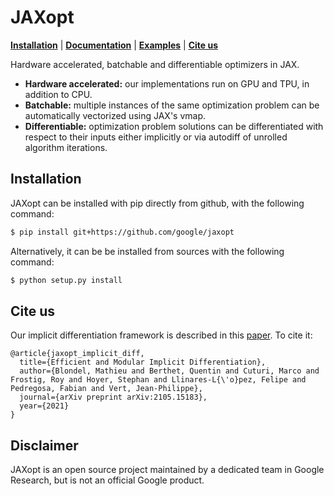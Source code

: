 # JAXopt

[**Installation**](#installation)
| [**Documentation**](https://jaxopt.github.io)
| [**Examples**](https://github.com/google/jaxopt/tree/main/examples)
| [**Cite us**](#citeus)

Hardware accelerated, batchable and differentiable optimizers in JAX.

- **Hardware accelerated:** our implementations run on GPU and TPU, in addition
  to CPU.
- **Batchable:** multiple instances of the same optimization problem can be
  automatically vectorized using JAX's vmap.
- **Differentiable:** optimization problem solutions can be differentiated with
  respect to their inputs either implicitly or via autodiff of unrolled
  algorithm iterations.

## Installation<a id="installation"></a>

JAXopt can be installed with pip directly from github, with the following
command:

```bash
$ pip install git+https://github.com/google/jaxopt
```

Alternatively, it can be be installed from sources with the following command:

```bash
$ python setup.py install
```

## Cite us<a id="citeus"></a>

Our implicit differentiation framework is described in this
[paper](https://arxiv.org/abs/2105.15183). To cite it:

```
@article{jaxopt_implicit_diff,
  title={Efficient and Modular Implicit Differentiation},
  author={Blondel, Mathieu and Berthet, Quentin and Cuturi, Marco and Frostig, Roy and Hoyer, Stephan and Llinares-L{\'o}pez, Felipe and Pedregosa, Fabian and Vert, Jean-Philippe},
  journal={arXiv preprint arXiv:2105.15183},
  year={2021}
}
```

## Disclaimer

JAXopt is an open source project maintained by a dedicated team in Google Research, but is not an official Google product.
